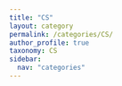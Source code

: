 ```yaml
---
title: "CS"
layout: category
permalink: /categories/CS/
author_profile: true
taxonomy: CS
sidebar:
  nav: "categories"
---
```


